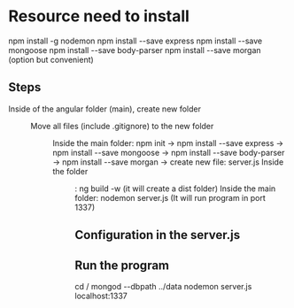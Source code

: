 # Resource need to install

npm install -g nodemon
npm install --save express
npm install --save mongoose
npm install --save  body-parser
npm install --save  morgan (option but convenient)

## Steps

Inside of the angular folder (main), create new folder <dir>
Move all files (include .gitignore) to the new folder <dir>
Inside the main folder: npm init -> npm install --save express -> npm install --save mongoose -> npm install --save  body-parser -> npm install --save  morgan -> create new file: server.js
Inside the folder <dir>: ng build -w (it will create a dist folder)
Inside the main folder: nodemon server.js (It will run program in port 1337)

## Configuration in the server.js

## Run the program

cd /
mongod --dbpath  ../data
nodemon server.js
localhost:1337

